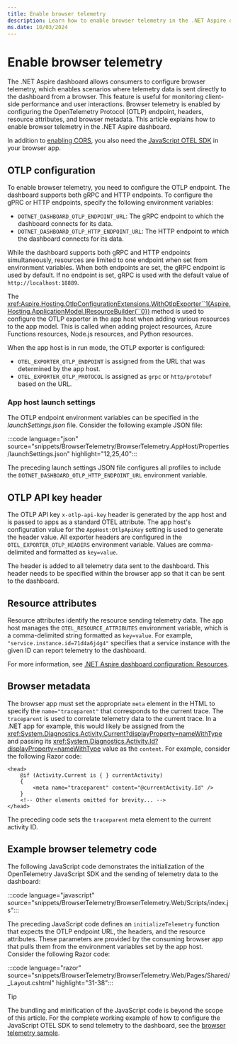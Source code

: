```yaml
---
title: Enable browser telemetry
description: Learn how to enable browser telemetry in the .NET Aspire dashboard.
ms.date: 10/03/2024
---
```


# Enable browser telemetry

The .NET Aspire dashboard allows consumers to configure browser telemetry, which enables scenarios where telemetry data is sent directly to the dashboard from a browser. This feature is useful for monitoring client-side performance and user interactions. Browser telemetry is enabled by configuring the OpenTelemetry Protocol (OTLP) endpoint, headers, resource attributes, and browser metadata. This article explains how to enable browser telemetry in the .NET Aspire dashboard.

In addition to [enabling CORS](configuration.md#otlp-cors), you also need the [JavaScript OTEL SDK](https://opentelemetry.io/docs/languages/js/getting-started/browser/) in your browser app.

## OTLP configuration

To enable browser telemetry, you need to configure the OTLP endpoint. The dashboard supports both gRPC and HTTP endpoints. To configure the gPRC or HTTP endpoints, specify the following environment variables:

- `DOTNET_DASHBOARD_OTLP_ENDPOINT_URL`: The gRPC endpoint to which the dashboard connects for its data.
- `DOTNET_DASHBOARD_OTLP_HTTP_ENDPOINT_URL`: The HTTP endpoint to which the dashboard connects for its data.

While the dashboard supports both gRPC and HTTP endpoints simultaneously, resources are limited to one endpoint when set from environment variables. When both endpoints are set, the gRPC endpoint is used by default. If no endpoint is set, gRPC is used with the default value of `http://localhost:18889`.

The <xref:Aspire.Hosting.OtlpConfigurationExtensions.WithOtlpExporter``1(Aspire.Hosting.ApplicationModel.IResourceBuilder{``0})> method is used to configure the OTLP exporter in the app host when adding various resources to the app model. This is called when adding project resources, Azure Functions resources, Node.js resources, and Python resources.

When the app host is in run mode, the OTLP exporter is configured:

- `OTEL_EXPORTER_OTLP_ENDPOINT` is assigned from the URL that was determined by the app host.
- `OTEL_EXPORTER_OTLP_PROTOCOL` is assigned as `grpc` or `http/protobuf` based on the URL.

### App host launch settings

The OTLP endpoint environment variables can be specified in the _launchSettings.json_ file. Consider the following example JSON file:

:::code language="json" source="snippets/BrowserTelemetry/BrowserTelemetry.AppHost/Properties/launchSettings.json" highlight="12,25,40":::

The preceding launch settings JSON file configures all profiles to include the `DOTNET_DASHBOARD_OTLP_HTTP_ENDPOINT_URL` environment variable.

## OTLP API key header

The OTLP API key `x-otlp-api-key` header is generated by the app host and is passed to apps as a standard OTEL attribute. The app host's configuration value for the `AppHost:OtlpApiKey` setting is used to generate the header value. All exporter headers are configured in the `OTEL_EXPORTER_OTLP_HEADERS` environment variable. Values are comma-delimited and formatted as `key=value`.

The header is added to all telemetry data sent to the dashboard. This header needs to be specified within the browser app so that it can be sent to the dashboard.

## Resource attributes

Resource attributes identify the resource sending telemetry data. The app host manages the `OTEL_RESOURCE_ATTRIBUTES` environment variable, which is a comma-delimited string formatted as `key=value`. For example, `"service.instance.id=71d4a6j4g4"` specifies that a service instance with the given ID can report telemetry to the dashboard.

For more information, see [.NET Aspire dashboard configuration: Resources](configuration.md#resources).

## Browser metadata

The browser app must set the appropriate `meta` element in the HTML to specify the `name="traceparent"` that corresponds to the current trace. The `traceparent` is used to correlate telemetry data to the current trace. In a .NET app for example, this would likely be assigned from the <xref:System.Diagnostics.Activity.Current?displayProperty=nameWithType> and passing its <xref:System.Diagnostics.Activity.Id?displayProperty=nameWithType> value as the `content`. For example, consider the following Razor code:

```razor
<head>
    @if (Activity.Current is { } currentActivity)
    {
        <meta name="traceparent" content="@currentActivity.Id" />
    }
    <!-- Other elements omitted for brevity... -->
</head>
```

The preceding code sets the `traceparent` meta element to the current activity ID.

## Example browser telemetry code

The following JavaScript code demonstrates the initialization of the OpenTelemetry JavaScript SDK and the sending of telemetry data to the dashboard:

:::code language="javascript" source="snippets/BrowserTelemetry/BrowserTelemetry.Web/Scripts/index.js":::

The preceding JavaScript code defines an `initializeTelemetry` function that expects the OTLP endpoint URL, the headers, and the resource attributes. These parameters are provided by the consuming browser app that pulls them from the environment variables set by the app host. Consider the following Razor code:

:::code language="razor" source="snippets/BrowserTelemetry/BrowserTelemetry.Web/Pages/Shared/_Layout.cshtml" highlight="31-38":::

> [!TIP]
> The bundling and minification of the JavaScript code is beyond the scope of this article. For the complete working example of how to configure the JavaScript OTEL SDK to send telemetry to the dashboard, see the [browser telemetry sample](https://github.com/dotnet/aspire/tree/main/playground/BrowserTelemetry).
